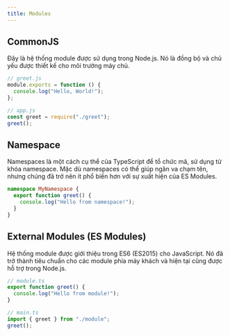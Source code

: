 ```yaml
---
title: Modules
---
```


## CommonJS

Đây là hệ thống module được sử dụng trong Node.js. Nó là đồng bộ và chủ yếu được thiết kế cho môi trường máy chủ.

```js
// greet.js
module.exports = function () {
  console.log("Hello, World!");
};

// app.js
const greet = require("./greet");
greet();
```

## Namespace

Namespaces là một cách cụ thể của TypeScript để tổ chức mã, sử dụng từ khóa namespace. Mặc dù namespaces có thể giúp ngăn va chạm tên, nhưng chúng đã trở nên ít phổ biến hơn với sự xuất hiện của ES Modules.

```ts
namespace MyNamespace {
  export function greet() {
    console.log("Hello from namespace!");
  }
}
```

## External Modules (ES Modules)

Hệ thống module được giới thiệu trong ES6 (ES2015) cho JavaScript. Nó đã trở thành tiêu chuẩn cho các module phía máy khách và hiện tại cũng được hỗ trợ trong Node.js.

```ts
// module.ts
export function greet() {
  console.log("Hello from module!");
}

// main.ts
import { greet } from "./module";
greet();
```
